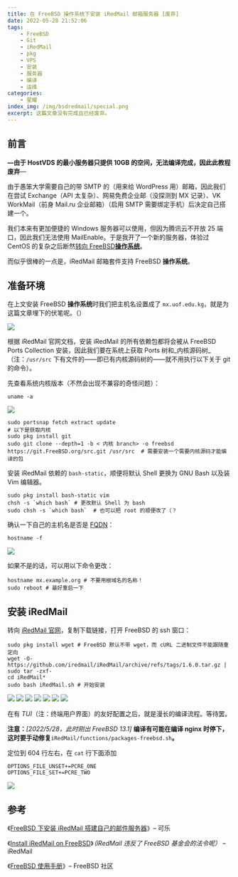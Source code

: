 ```yaml
---
title: 在 FreeBSD 操作系统下安装 iRedMail 邮箱服务器 [废弃]
date: 2022-05-28 21:52:06
tags: 
	- FreeBSD
	- Git
	- iRedMail
	- pkg
	- VPS
	- 安装
	- 服务器
	- 编译
	- 运维
categories:
	- 星耀
index_img: /img/bsdredmail/special.png
excerpt: 这篇文章没有完成且已经废弃。
---
```

## 前言

**—由于 HostVDS 的最小服务器只提供 10GB 的空间，无法编译完成，因此此教程废弃**—

由于愚笨大学需要自己的带 SMTP 的（用来给 WordPress 用）邮箱，因此我们在尝试 Exchange（API 太复杂）、网易免费企业邮（没探测到 MX 记录）、VK WorkMail（前身 Mail.ru 企业邮箱）（启用 SMTP 需要绑定手机）后决定自己搭建一个。

我们本来有更加便捷的 Windows 服务器可以使用，但因为腾讯云不开放 25 端口，因此我们无法使用 MailEnable。于是我开了一个新的服务器，体验过 CentOS 的复杂之后断然[转向 FreeBSD](https://uof.edu.kg/2022/05/28/%e5%9c%a8hostvds%e6%9c%8d%e5%8a%a1%e5%99%a8%e4%b8%8a%e5%ae%89%e8%a3%85freebsd%e6%93%8d%e4%bd%9c%e7%b3%bb%e7%bb%9f/)[**操作系统**](https://uof.edu.kg/2022/05/28/%e5%9c%a8hostvds%e6%9c%8d%e5%8a%a1%e5%99%a8%e4%b8%8a%e5%ae%89%e8%a3%85freebsd%e6%93%8d%e4%bd%9c%e7%b3%bb%e7%bb%9f/)。

而似乎很棒的一点是，iRedMail 邮箱套件支持 FreeBSD **操作系统**。

## 准备环境

在上文安装 FreeBSD **操作系统**时我们把主机名设置成了 `mx.uof.edu.kg`，就是为这篇文章埋下的伏笔呢。（）

![](/img/bsdredmail/bsdredmail-0.webp)

根据 iRedMail 官网文档，安装 iRedMail 的所有依赖包都将会被从 FreeBSD Ports Collection 安装，因此我们要在系统上获取 Ports 树和_内核源码树_（注：`/usr/src` 下有文件的——即已有内核源码树的——就不用执行以下关于 git 的命令）。

先查看系统内核版本（不然会出现不兼容的奇怪问题）：

    uname -a
    

![](/img/bsdredmail/bsdredmail-1.webp)

    sudo portsnap fetch extract update
    # 以下是获取内核
    sudo pkg install git
    sudo git clone --depth=1 -b < 内核 branch> -o freebsd https://git.FreeBSD.org/src.git /usr/src  # 需要安装一个需要内核源码才能编译的包
    

安装 iRedMail 依赖的 `bash-static`，顺便将默认 Shell 更换为 GNU Bash 以及装 Vim 编辑器。

    sudo pkg install bash-static vim
    chsh -s `which bash` # 更改默认 Shell 为 bash
    sudo chsh -s `which bash`  # 也可以把 root 的顺便改了（？
    

确认一下自己的主机名是否是 [FQDN](https://baike.baidu.com/item/FQDN/5102541)：

    hostname -f
    

![](/img/bsdredmail/bsdredmail-2.webp)

如果不是的话，可以用以下命令更改：

    hostname mx.example.org # 不要用根域名的名称！
    sudo reboot # 最好重启一下
    

## 安装 iRedMail

转向 [iRedMail 官网](https://www.iredmail.org/download.html)，复制下载链接，打开 FreeBSD 的 ssh 窗口：

    sudo pkg install wget # FreeBSD 默认不带 wget，而 cURL 二进制文件不能跟随重定向
    wget -O- https://github.com/iredmail/iRedMail/archive/refs/tags/1.6.0.tar.gz | sudo tar -zxf-
    cd iRedMail*
    sudo bash iRedMail.sh # 开始安装
    

![](/img/bsdredmail/bsdredmail-3.webp) ![](/img/bsdredmail/bsdredmail-4.webp) ![](/img/bsdredmail/bsdredmail-5.webp) ![](/img/bsdredmail/bsdredmail-6.webp) ![](/img/bsdredmail/bsdredmail-7.webp) ![](/img/bsdredmail/bsdredmail-8.webp) ![](/img/bsdredmail/bsdredmail-9.webp)

在有 _TUI_（注：终端用户界面）的友好配置之后，就是漫长的编译流程。等待罢。

**注意：**_\[2022/5/28，此时刚出 FreeBSD 13.1\]_ **编译有可能在编译 nginx 时停下，这时要手动修复**`iRedMail/functions/packages-freebsd.sh`**。**

定位到 604 行左右，在 `cat` 行下面添加

    OPTIONS_FILE_UNSET+=PCRE_ONE
    OPTIONS_FILE_SET+=PCRE_TWO
    

![](/img/bsdredmail/bsdredmail-10.webp)

## 参考

《[FreeBSD 下安装 iRedMail 搭建自己的邮件服务器](https://free.gd/freebsd-install-iredmail.html)》– 可乐

《[Install iRedMail on FreeBSD](https://docs.iredmail.org/install.iredmail.on.freebsd.html)》_（iRedMail 违反了 FreeBSD 基金会的法令呢）_ – iRedMail

《[FreeBSD 使用手册](https://docs.freebsd.org/en/books/handbook)》– FreeBSD 社区
